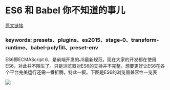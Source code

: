 # ES6 和 Babel 你不知道的事儿
[原文链接](https://www.imooc.com/article/21866)  

### keywords: presets、plugins、es2015、stage-0、transform-runtime、babel-polyfill、preset-env

ES6即ECMAScript 6，是前端开发的JS最新规范，现在大家的开发都在使用ES6，对此并不陌生了。只是浏览器对ES6的支持并不完整，想要更好让ES6在各个平台完美运行还需一番折腾，特此一叙。下图是ES6的浏览器兼容性一览表

![](http://img.mukewang.com/5a2d4134000121b122661020.png)


